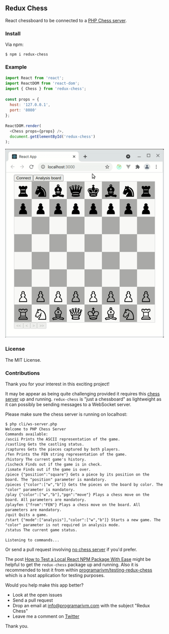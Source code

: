 ## Redux Chess

React chessboard to be connected to a [PHP Chess server](https://github.com/programarivm/chess-server).

### Install

Via npm:

    $ npm i redux-chess

### Example

```js
import React from 'react';
import ReactDOM from 'react-dom';
import { Chess } from 'redux-chess';

const props = {
  host: '127.0.0.1',
  port: '8080'
};

ReactDOM.render(
  <Chess props={props} />,
  document.getElementById('redux-chess')
);
```

![Redux Chess](/resources/demo.gif)

### License

The MIT License.

### Contributions

Thank you for your interest in this exciting project!

It may be appear as being quite challenging provided it requires this [chess server](https://github.com/programarivm/chess-server) up and running. `redux-chess` is "just a chessboard" as lightweight as it can possibly be sending messages to a WebSocket server.

Please make sure the chess server is running on localhost:

```
$ php cli/ws-server.php
Welcome to PHP Chess Server
Commands available:
/ascii Prints the ASCII representation of the game.
/castling Gets the castling status.
/captures Gets the pieces captured by both players.
/fen Prints the FEN string representation of the game.
/history The current game's history.
/ischeck Finds out if the game is in check.
/ismate Finds out if the game is over.
/piece {"position":"square"} Gets a piece by its position on the board. The "position" parameter is mandatory.
/pieces {"color":["w","b"]} Gets the pieces on the board by color. The "color" parameter is mandatory.
/play {"color":["w","b"],"pgn":"move"} Plays a chess move on the board. All parameters are mandatory.
/playfen {"from":"FEN"} Plays a chess move on the board. All parameters are mandatory.
/quit Quits a game.
/start {"mode":["analysis"],"color":["w","b"]} Starts a new game. The "color" parameter is not required in analysis mode.
/status The current game status.

Listening to commands...
```

Or send a pull request involving [no chess server](https://github.com/programarivm/redux-chess/issues/5) if you'd prefer.

The post [How to Test a Local React NPM Package With Ease](https://javascript.plainenglish.io/testing-a-local-react-npm-package-with-ease-7d0668676ddb) might be helpful to get the `redux-chess` package up and running. Also it is recommended to test it from within [programarivm/testing-redux-chess](https://github.com/programarivm/testing-redux-chess) which is a host application for testing purposes.

Would you help make this app better?

- Look at the open issues
- Send a pull request
- Drop an email at info@programarivm.com with the subject "Redux Chess"
- Leave me a comment on [Twitter](https://twitter.com/programarivm)

Thank you.
